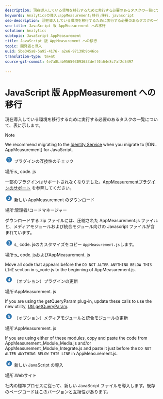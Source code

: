 ```yaml
---
description: 現在導入している環境を移行するために実行する必要のあるタスクの一覧について、表に示します。
keywords: Analyticsの導入;appMeasurement;移行;移行、javascript
seo-description: 現在導入している環境を移行するために実行する必要のあるタスクの一覧について、表に示します。
seo-title: JavaScript 版 AppMeasurement への移行
solution: Analytics
subtopic: JavaScript AppMeasurement
title: JavaScript 版 AppMeasurement への移行
topic: 開発者と導入
uuid: 5be345a8-5a95-4176- a2e6-97139b9b46ce
translation-type: tm+mt
source-git-commit: 4e7a8bab956503093633deff0a64e8c7af2d5497

---
```



# JavaScript 版 AppMeasurement への移行

現在導入している環境を移行するために実行する必要のあるタスクの一覧について、表に示します。

>[!NOTE]
>
>We recommend migrating to the [Identity Service](../../../implement/js-implementation/c-unique-visitors/visid-service.md#concept_230F8759826E47789EA8DEE08FA09B07) when you migrate to [!DNL AppMeasurement] for JavaScript.

![](assets/step1_icon.png) プラグインの互換性のチェック

場所:s\_ code. js

一部のプラグインはサポートされなくなりました。[AppMeasurementプラグインのサポート](../../../implement/js-implementation/c-appmeasurement-js/plugins-support.md#concept_E31A189BC8A547738666EB5E00D2252A) を参照してください。

![](assets/step2_icon.png) 新しい AppMeasurement のダウンロード

場所:管理者/コードマネージャー

ダウンロードする zip ファイルには、圧縮された AppMeasurement.js ファイルと、メディアモジュールおよび統合モジュール向けの Javascript ファイルが含まれています。

![](assets/step3_icon.png) s\_ code. jsのカスタマイズをコピー `AppMeasurement.js`します。

場所:s\_ code. jsおよびAppMeasurement. js

Move all code that appears before the `DO NOT ALTER ANYTHING BELOW THIS LINE` section in s\_code.js to the beginning of AppMeasurement.js.

![](assets/step4_icon.png) （オプション）プラグインの更新

場所:AppMeasurement. js

If you are using the getQueryParam plug-in, update these calls to use the new utility, [Util.getQueryParam](../../../implement/js-implementation/util-getqueryparam.md#concept_763AD2621BB44A3990204BE72D3C9FA5).

![](assets/step5_icon.png) （オプション）メディアモジュールと統合モジュールの更新

場所:AppMeasurement. js

If you are using either of these modules, copy and paste the code from AppMeasurement\_Module\_Media.js and/or AppMeasurement\_Module\_Integrate.js and paste it just before the `DO NOT ALTER ANYTHING BELOW THIS LINE` in AppMeasurement.js.

![](assets/step6_icon.png) 新しい JavaScript の導入

場所:Webサイト

社内の標準プロセスに従って、新しい JavaScript ファイルを導入します。既存のページコードはこのバージョンと互換性があります。